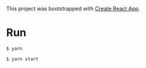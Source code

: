 This project was bootstrapped with [Create React App](https://github.com/facebook/create-react-app).

# Run

```
$ yarn

$ yarn start
```